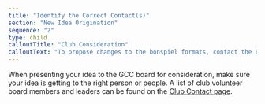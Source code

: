 ```yaml
---
title: "Identify the Correct Contact(s)"
section: "New Idea Origination"
sequence: "2"
type: child
calloutTitle: "Club Consideration"
calloutText: "To propose changes to the bonspiel formats, contact the Bonspiel chair via email and send them your idea description to see what their reaction to the idea is. If the reaction is positive ask for the opportunity to present your idea at the next board meeting. Board meetings occur each month, make sure you are presenting your idea a minimum of 3 months before it would occur to allow for proper planning. Often it is best to approach the board with ideas for the following season.  The Club calendar meeting is held in March to set the calendar for the following season."
---
```


When presenting your idea to the GCC board for consideration, make sure your idea is getting to the right person or people. A list of club volunteer board members and leaders can be found on the [Club Contact page](https://www.curlingseattle.org/contacts).
